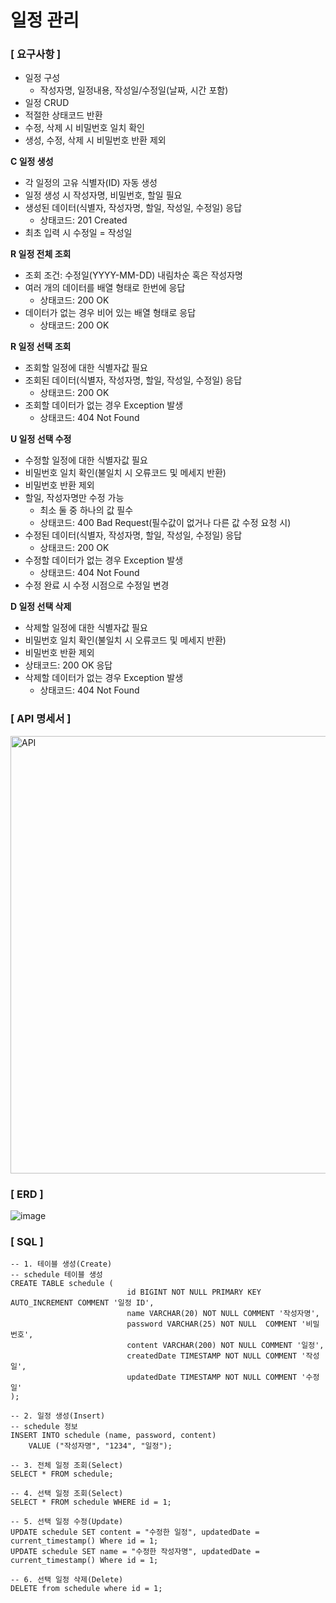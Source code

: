 # 일정 관리

### [ 요구사항 ]

- 일정 구성
  - 작성자명, 일정내용, 작성일/수정일(날짜, 시간 포함)
- 일정 CRUD
- 적절한 상태코드 반환
- 수정, 삭제 시 비밀번호 일치 확인
- 생성, 수정, 삭제 시 비밀번호 반환 제외

**C 일정 생성**
- 각 일정의 고유 식별자(ID) 자동 생성
- 일정 생성 시 작성자명, 비밀번호, 할일 필요
- 생성된 데이터(식별자, 작성자명, 할일, 작성일, 수정일) 응답
  - 상태코드: 201 Created
- 최초 입력 시 수정일 = 작성일

**R 일정 전체 조회**
- 조회 조건: 수정일(YYYY-MM-DD) 내림차순 혹은 작성자명
- 여러 개의 데이터를 배열 형태로 한번에 응답
  - 상태코드: 200 OK
- 데이터가 없는 경우 비어 있는 배열 형태로 응답
  - 상태코드: 200 OK

**R 일정 선택 조회**
- 조회할 일정에 대한 식별자값 필요
- 조회된 데이터(식별자, 작성자명, 할일, 작성일, 수정일) 응답
  - 상태코드: 200 OK
- 조회할 데이터가 없는 경우 Exception 발생
  - 상태코드: 404 Not Found

**U 일정 선택 수정**
- 수정할 일정에 대한 식별자값 필요
- 비밀번호 일치 확인(불일치 시 오류코드 및 메세지 반환)
- 비밀번호 반환 제외
- 할일, 작성자명만 수정 가능
  - 최소 둘 중 하나의 값 필수
  - 상태코드: 400 Bad Request(필수값이 없거나 다른 값 수정 요청 시) 
- 수정된 데이터(식별자, 작성자명, 할일, 작성일, 수정일) 응답
  - 상태코드: 200 OK
- 수정할 데이터가 없는 경우 Exception 발생
  - 상태코드: 404 Not Found
- 수정 완료 시 수정 시점으로 수정일 변경

**D 일정 선택 삭제**
- 삭제할 일정에 대한 식별자값 필요
- 비밀번호 일치 확인(불일치 시 오류코드 및 메세지 반환)
- 비밀번호 반환 제외
- 상태코드: 200 OK 응답
- 삭제할 데이터가 없는 경우 Exception 발생
  - 상태코드: 404 Not Found

 
### [ API 명세서 ]
<img width="700" alt="API" src="https://github.com/user-attachments/assets/cc89dfa3-e544-4f5a-b037-97751b0ce7db">


### [ ERD ]
![image](https://github.com/user-attachments/assets/9734f5d3-0231-49a1-bedd-7c119d4bdbc2)


### [ SQL ]
```
-- 1. 테이블 생성(Create)
-- schedule 테이블 생성
CREATE TABLE schedule (
                          id BIGINT NOT NULL PRIMARY KEY AUTO_INCREMENT COMMENT '일정 ID',
                          name VARCHAR(20) NOT NULL COMMENT '작성자명',
                          password VARCHAR(25) NOT NULL  COMMENT '비밀번호',
                          content VARCHAR(200) NOT NULL COMMENT '일정',
                          createdDate TIMESTAMP NOT NULL COMMENT '작성일',
                          updatedDate TIMESTAMP NOT NULL COMMENT '수정일'
);

-- 2. 일정 생성(Insert)
-- schedule 정보
INSERT INTO schedule (name, password, content)
    VALUE ("작성자명", "1234", "일정");

-- 3. 전체 일정 조회(Select)
SELECT * FROM schedule;

-- 4. 선택 일정 조회(Select)
SELECT * FROM schedule WHERE id = 1;

-- 5. 선택 일정 수정(Update)
UPDATE schedule SET content = "수정한 일정", updatedDate = current_timestamp() Where id = 1;
UPDATE schedule SET name = "수정한 작성자명", updatedDate = current_timestamp() Where id = 1;

-- 6. 선택 일정 삭제(Delete)
DELETE from schedule where id = 1;
```

